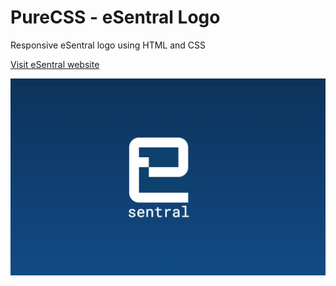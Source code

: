 # PureCSS - eSentral Logo
Responsive eSentral logo using HTML and CSS

[Visit eSentral website](https://www.e-sentral.com)

<div align="center">
   <img src="screenshot.png" width="800" />
</div
